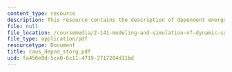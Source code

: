 ```yaml
---
content_type: resource
description: This resource contains the description of dependent energy storage elements.
file: null
file_location: /coursemedia/2-141-modeling-and-simulation-of-dynamic-systems-fall-2006/fa456e0d5ca06c1147192717204d11bd_caus_depnd_storg.pdf
file_type: application/pdf
resourcetype: Document
title: caus_depnd_storg.pdf
uid: fa456e0d-5ca0-6c11-4719-2717204d11bd
---
```

